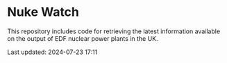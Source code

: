 # Nuke Watch

This repository includes code for retrieving the latest information available on the output of EDF nuclear power plants in the UK.

Last updated: 2024-07-23 17:11